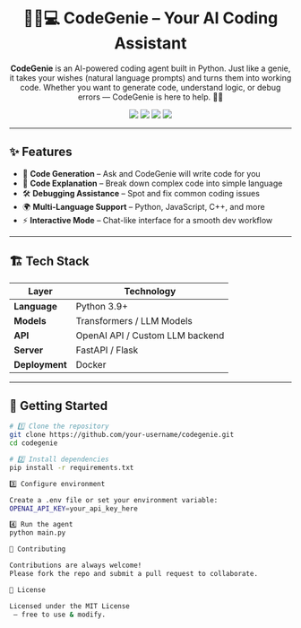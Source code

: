 <h1 align="center">🧞‍♂️💻 CodeGenie – Your AI Coding Assistant</h1>

<p align="center">
  <b>CodeGenie</b> is an AI-powered coding agent built in Python.  
  Just like a genie, it takes your wishes (natural language prompts) and turns them into working code.  
  Whether you want to generate code, understand logic, or debug errors — CodeGenie is here to help. 🧞‍♂️
</p>

<p align="center">
  <img src="https://img.shields.io/badge/Python-3776AB?style=for-the-badge&logo=python&logoColor=white"/>
  <img src="https://img.shields.io/badge/LLM-Transformers-orange?style=for-the-badge"/>
  <img src="https://img.shields.io/badge/API-FastAPI%2FFlask-blue?style=for-the-badge"/>
  <img src="https://img.shields.io/badge/License-MIT-yellow?style=for-the-badge"/>
</p>

---

## ✨ Features

- 🧞 **Code Generation** – Ask and CodeGenie will write code for you
- 📖 **Code Explanation** – Break down complex code into simple language
- 🛠 **Debugging Assistance** – Spot and fix common coding issues
- 🌍 **Multi-Language Support** – Python, JavaScript, C++, and more
- ⚡ **Interactive Mode** – Chat-like interface for a smooth dev workflow

---

## 🏗️ Tech Stack

| Layer          | Technology                      |
| -------------- | ------------------------------- |
| **Language**   | Python 3.9+                     |
| **Models**     | Transformers / LLM Models       |
| **API**        | OpenAI API / Custom LLM backend |
| **Server**     | FastAPI / Flask                 |
| **Deployment** | Docker                          |

---

## 🚀 Getting Started

```bash
# 1️⃣ Clone the repository
git clone https://github.com/your-username/codegenie.git
cd codegenie

# 2️⃣ Install dependencies
pip install -r requirements.txt

3️⃣ Configure environment

Create a .env file or set your environment variable:
OPENAI_API_KEY=your_api_key_here

4️⃣ Run the agent
python main.py

🤝 Contributing

Contributions are always welcome!
Please fork the repo and submit a pull request to collaborate.

📜 License

Licensed under the MIT License
 – free to use & modify.

```
